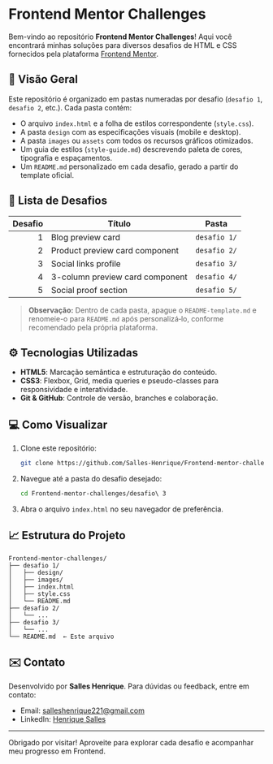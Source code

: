 # Frontend Mentor Challenges

Bem-vindo ao repositório **Frontend Mentor Challenges**! Aqui você encontrará minhas soluções para diversos desafios de HTML e CSS fornecidos pela plataforma [Frontend Mentor](https://www.frontendmentor.io/)​.

## 🚀 Visão Geral
Este repositório é organizado em pastas numeradas por desafio (`desafio 1`, `desafio 2`, etc.). Cada pasta contém:

- O arquivo `index.html` e a folha de estilos correspondente (`style.css`).
- A pasta `design` com as especificações visuais (mobile e desktop).
- A pasta `images` ou `assets` com todos os recursos gráficos otimizados.
- Um guia de estilos (`style-guide.md`) descrevendo paleta de cores, tipografia e espaçamentos.
- Um `README.md` personalizado em cada desafio, gerado a partir do template oficial.

## 📂 Lista de Desafios
| Desafio   | Título                                       | Pasta           |
|----------:|----------------------------------------------|-----------------|
| 1         | Blog preview card                            | `desafio 1/`    |
| 2         | Product preview card component               | `desafio 2/`    |
| 3         | Social links profile                         | `desafio 3/`    |
| 4         | 3-column preview card component              | `desafio 4/`    |
| 5         | Social proof section                         | `desafio 5/`    |

> **Observação:** Dentro de cada pasta, apague o `README-template.md` e renomeie-o para `README.md` após personalizá‑lo, conforme recomendado pela própria plataforma.

## ⚙️ Tecnologias Utilizadas
- **HTML5**: Marcação semântica e estruturação do conteúdo.
- **CSS3**: Flexbox, Grid, media queries e pseudo-classes para responsividade e interatividade.
- **Git & GitHub**: Controle de versão, branches e colaboração.

## 💻 Como Visualizar
1. Clone este repositório:
   ```bash
   git clone https://github.com/Salles-Henrique/Frontend-mentor-challenges.git
   ```
2. Navegue até a pasta do desafio desejado:
   ```bash
   cd Frontend-mentor-challenges/desafio\ 3
   ```
3. Abra o arquivo `index.html` no seu navegador de preferência.

## 📈 Estrutura do Projeto
```
Frontend-mentor-challenges/
├── desafio 1/
│   ├── design/
│   ├── images/
│   ├── index.html
│   ├── style.css
│   └── README.md
├── desafio 2/
│   └── ...
├── desafio 3/
│   └── ...
└── README.md  ← Este arquivo
```

## ✉️ Contato
Desenvolvido por **Salles Henrique**. Para dúvidas ou feedback, entre em contato:
- Email: salleshenrique221@gmail.com
- LinkedIn: [Henrique Salles](https://www.linkedin.com/in/henrique-salles-0882aa245/)

---

Obrigado por visitar! Aproveite para explorar cada desafio e acompanhar meu progresso em Frontend.

